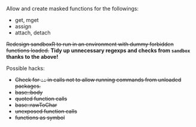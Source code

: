 Allow and create masked functions for the followings:

 * get, mget
 * assign
 * attach, detach

~~Redesign sandboxR to run in an environment with dummy forbidden functions loaded.~~
**Tidy up unnecessary regexps and checks from `sandbox` thanks to the above!**

Possible hacks:

 * ~~Check for `::` in calls not to allow running commands from unloaded packages.~~
 * ~~base::body~~
 * ~~quoted function calls~~
 * ~~base::rawToChar~~
 * ~~unexposed function calls~~
 * ~~functions as symbol~~ 